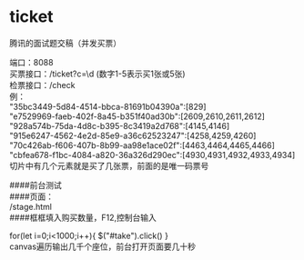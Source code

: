 # ticket
腾讯的面试题交稿（并发买票）


端口：8088 </br>
买票接口：/ticket?c=\d  (数字1-5表示买1张或5张)</br>
检票接口：/check</br>
例：</br>
"35bc3449-5d84-4514-bbca-81691b04390a":[829]</br>
"e7529969-faeb-402f-8a45-b351f40ad30b":[2609,2610,2611,2612]</br>
"928a574b-75da-4d8c-b395-8c3419a2d768":[4145,4146]</br>
"915e6247-4562-4e2d-85e9-a36c62523247":[4258,4259,4260]</br>
"70c426ab-f606-407b-8b99-aa98e1ace02f":[4463,4464,4465,4466]</br>
"cbfea678-f1bc-4084-a820-36a326d290ec":[4930,4931,4932,4933,4934]</br>
切片中有几个元素就是买了几张票，前面的是唯一码票号</br>

####前台测试</br>
####页面：</br>
/stage.html</br>
####框框填入购买数量，F12,控制台输入</br>

for(let i=0;i<1000;i++){
$("#take").click()
}
</br>
canvas遍历输出几千个座位，前台打开页面要几十秒
